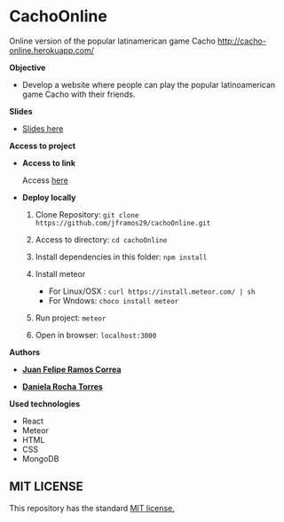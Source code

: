 # CachoOnline
Online version of the popular latinamerican game Cacho
http://cacho-online.herokuapp.com/


**Objective**

* Develop a website where people can play the popular latinoamerican game Cacho with their friends.

**Slides**

* [Slides here](https://docs.google.com/presentation/d/1H-B3QHau8FV-J8fVcBQIjA3rkN0X3HOwv6GFBo0jfzY/edit#slide=id.g60121766ae_0_46)


**Access to project**

* **Access to link**

    Access [here](http://cacho-online.herokuapp.com/)

* **Deploy locally**

  1) Clone Repository: ``git clone https://github.com/jframos29/cachoOnline.git``

  2) Access to directory: ``cd cachoOnline``

  3) Install dependencies in this folder: ``npm install``

  4) Install meteor 
      * For Linux/OSX : ``curl https://install.meteor.com/ | sh``
      * For Wndows: ``choco install meteor``

  5) Run project: ``meteor``

  6) Open in browser: ``localhost:3000``


**Authors** 

 * [__Juan Felipe Ramos Correa__](https://github.com/jframos29)
 
 * [__Daniela Rocha Torres__](https://github.com/DanielaRocha6)

  
  
**Used  technologies**
* React
* Meteor
* HTML
* CSS
* MongoDB


## MIT LICENSE

This repository has the standard [MIT license.](https://github.com/jframos29/cachoOnline/blob/master/LICENSE)
